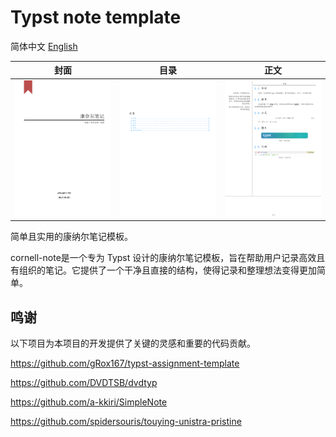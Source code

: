 # Typst note template

简体中文 [English](README.md)

|                             封面                             |                             目录                             |                             正文                             |
| :----------------------------------------------------------: | :----------------------------------------------------------: | :----------------------------------------------------------: |
| ![Cover](https://raw.githubusercontent.com/aFei-CQUT/typst-cornell-notebooks/main/images/cover-zh.png) | ![Contents](https://raw.githubusercontent.com/aFei-CQUT/typst-cornell-notebooks/main/images/contents-zh.png) | ![Body](https://raw.githubusercontent.com/aFei-CQUT/typst-cornell-notebooks/main/images/body1-zh.png) |

简单且实用的康纳尔笔记模板。

cornell-note是一个专为 Typst 设计的康纳尔笔记模板，旨在帮助用户记录高效且有组织的笔记。它提供了一个干净且直接的结构，使得记录和整理想法变得更加简单。

## 鸣谢

以下项目为本项目的开发提供了关键的灵感和重要的代码贡献。

https://github.com/gRox167/typst-assignment-template

https://github.com/DVDTSB/dvdtyp

https://github.com/a-kkiri/SimpleNote

https://github.com/spidersouris/touying-unistra-pristine